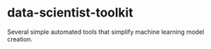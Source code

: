 # data-scientist-toolkit
 Several simple automated tools that simplify machine learning model creation.
